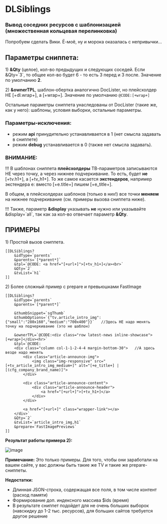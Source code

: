 # DLSiblings
### Вывод соседних ресурсов с шаблонизацией (множественная кольцевая перелинковка)
Попробуем сделать Вики. Ё-моё, ну и морока оказалась с непривычки...

## Параметры сниппета:

1\) **&Qty** (целое), кол-во предыдущих и следующих соседей. Если &Qty=\`3\`, то общее кол-во будет 6 - то есть 3 перед и 3 после. Значение по умолчанию **2**.

2\) **&ownerTPL**, шаблон-обертка аналогично DocLister, но плейсхолдер НЕ [+dl.wrap+], а [+wrap+]. Значение по умолчанию  `@CODE:[+wrap+]`


Остальные параметры сниппета унаследованы от DocLister (такие же, как у него): шаблоны, условия выборки, остальные параметры.

### Параметры-исключения:
- режим **api** принудительно устанавливается в 1 (нет смысла задавать в сниппете)
- режим **debug** устанавливается в 0 (также нет смысла задавать).

### ВНИМАНИЕ:
!!! В шаблонах сниппета **плейсхолдеры** ТВ-параметров записываются НЕ через точку, а через нижнее подчеркивание. То есть, будет **не** [+tv.h1+], а [+tv_h1+]. То же самое касается **экстендеров**, например экстендера e: вместо [+e.title+] пишем [+e_title+].

В общем, в плейсхолдерах шаблонов (только в них!) все точки **меняем** на нижнее подчеркивание (см. примеры вызова сниппета ниже).

!!! Также, параметр **&display** указывать **не** нужно или указывайте &display=\`all\`, так как за кол-во отвечает параметр **&Qty**.



## ПРИМЕРЫ

1\) Простой вызов сниппета.

	[[DLSiblings?
		&idType=`parents`
		&parents=`[*parent*]`
		&tpl=`@CODE: <a href="[+url+]">[+tv_h1+]</a><br>`
		&Qty=`2`
		&tvList=`h1`
	]]


2\) Более сложный пример с prepare и превьюшками FastImage

	[[DLSiblings?
		&idType=`parents`
		&parents=`[*parent*]`
		
		&thumbSnippet=`sgThumb`
		&thumbOptions=`{"tv.article_intro_img":{"small":"280x160","medium":"700x400"}}`   //Здесь НЕ надо менять точку на подчеркивание (это не шаблон)
		
		&ownerTPL=`@CODE:<div class="row latest-news inline-showcase">[+wrap+]</div><hr>`										
		&tpl=`@CODE:
		<div class="column col-1-1-2-4-4 margin-bottom-30">   //А здесь везде надо менять                   
			<div class="article-announce-img">
				<img class="img-responsive" src="[+tv_article_intro_img_medium+]" alt="[+e_title+] | [(cfg_company_brand_name)]">				
			</div>

			<div class="article-announce-content">
				<div class="article-announce-header">
					<a href="[+url+]">[+tv_h1+]</a>
				</div>
			</div>

			<a href="[+url+]" class="wrapper-link"></a>
		</div>`
		&Qty=`2`
		&tvList=`article_intro_img,h1`
		&prepare=`FastImagePreviews`
	]]
**Результат работы примера 2\):**

![image](https://cloud.githubusercontent.com/assets/6253807/24011145/8132a304-0aac-11e7-9ab9-2e1368cb0647.png)

**Примечание:** Это только примеры. Для того, чтобы они заработали на вашем сайте, у вас должны быть такие же TV и такие же prepare-сниппеты.

**Недостатки:**
- Длинная JSON-строка, содержащая все поля, в том числе контент (расход памяти)
- Формирование доп. индексного массива $ids (время)
- В результате сниппет подойдет для не очень больших выборок (навскидку до 1-2 тыс. ресурсов), для больших сайтов требуется другое решение
